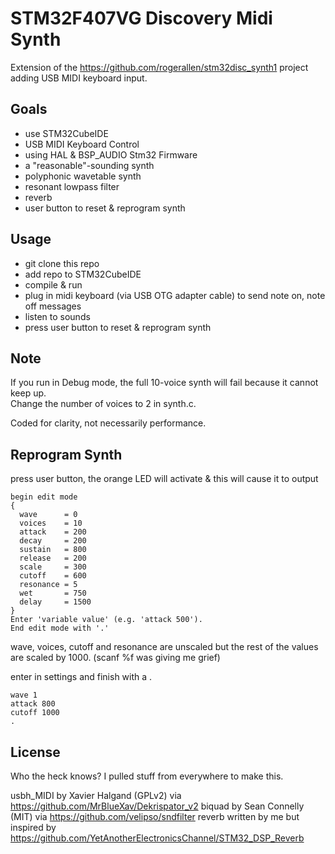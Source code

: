 # STM32F407VG Discovery Midi Synth

Extension of the https://github.com/rogerallen/stm32disc_synth1 project 
adding USB MIDI keyboard input.

## Goals

- use STM32CubeIDE
- USB MIDI Keyboard Control
- using HAL & BSP_AUDIO Stm32 Firmware
- a "reasonable"-sounding synth
- polyphonic wavetable synth 
- resonant lowpass filter
- reverb
- user button to reset & reprogram synth
 
## Usage

- git clone this repo
- add repo to STM32CubeIDE
- compile & run
- plug in midi keyboard (via USB OTG adapter cable) to send note on, note off messages
- listen to sounds
- press user button to reset & reprogram synth

## Note

If you run in Debug mode, the full 10-voice synth will fail because it cannot keep up.  
Change the number of voices to 2 in synth.c.

Coded for clarity, not necessarily performance.

## Reprogram Synth

press user button, the orange LED will activate & this will cause it to output
```
begin edit mode
{
  wave      = 0
  voices    = 10
  attack    = 200
  decay     = 200
  sustain   = 800
  release   = 200
  scale     = 300
  cutoff    = 600
  resonance = 5
  wet       = 750
  delay     = 1500
}
Enter 'variable value' (e.g. 'attack 500').
End edit mode with '.' 
```

wave, voices, cutoff and resonance are unscaled but the rest of the values are scaled by 1000.
(scanf %f was giving me grief)

enter in settings and finish with a . 
```
wave 1
attack 800
cutoff 1000
.
```

## License

Who the heck knows?  I pulled stuff from everywhere to make this.

usbh_MIDI by Xavier Halgand (GPLv2) via https://github.com/MrBlueXav/Dekrispator_v2
biquad by Sean Connelly (MIT) via https://github.com/velipso/sndfilter
reverb written by me but inspired by https://github.com/YetAnotherElectronicsChannel/STM32_DSP_Reverb





